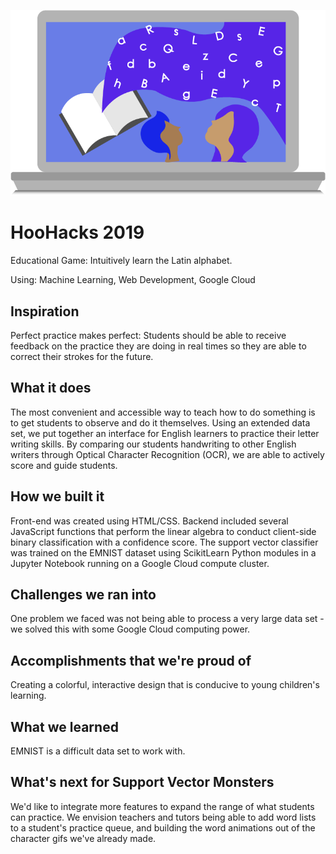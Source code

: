 ![alt text](https://raw.githubusercontent.com/james-yun/hoohacks/master/frontpageicon.png "Logo Title Text 1")

# HooHacks 2019
Educational Game: Intuitively learn the Latin alphabet.

Using:
Machine Learning, Web Development, Google Cloud

## Inspiration

Perfect practice makes perfect: Students should be able to receive feedback on the practice they are doing in real times so they are able to correct their strokes for the future.  

## What it does

The most convenient and accessible way to teach how to do something is to get students to observe and do it themselves.  Using an extended data set, we put together an interface for English learners to practice their letter writing skills.  By comparing our students handwriting to other English writers through Optical Character Recognition (OCR), we are able to actively score and guide students.

## How we built it

Front-end was created using HTML/CSS. Backend included several JavaScript functions that perform the linear algebra to conduct client-side binary classification with a confidence score. The support vector classifier was trained on the EMNIST dataset using ScikitLearn Python modules in a Jupyter Notebook running on a Google Cloud compute cluster. 

## Challenges we ran into

One problem we faced was not being able to process a very large data set - we solved this with some Google Cloud computing power.

## Accomplishments that we're proud of

Creating a colorful, interactive design that is conducive to young children's learning.

## What we learned

EMNIST is a difficult data set to work with.

## What's next for Support Vector Monsters

We'd like to integrate more features to expand the range of what students can practice.  We envision teachers and tutors being able to add word lists to a student's practice queue, and building the word animations out of the character gifs we've already made.  
